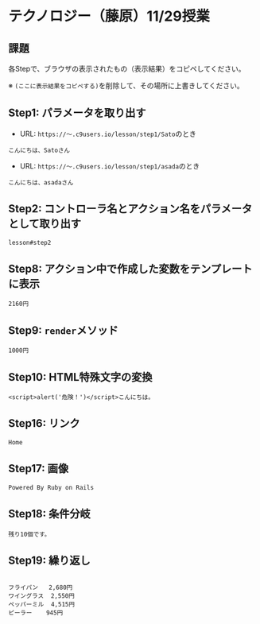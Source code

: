 # テクノロジー（藤原）11/29授業

## 課題

各Stepで、ブラウザの表示されたもの（表示結果）をコピペしてください。

※ `(ここに表示結果をコピペする)`を削除して、その場所に上書きしてください。

## Step1: パラメータを取り出す

- URL: `https://～.c9users.io/lesson/step1/Sato`のとき

```
こんにちは、Satoさん
```

- URL: `https://～.c9users.io/lesson/step1/asada`のとき

```
こんにちは、asadaさん
```

## Step2: コントローラ名とアクション名をパラメータとして取り出す

```
lesson#step2
```

## Step8: アクション中で作成した変数をテンプレートに表示

```
2160円
```

## Step9: `render`メソッド 

```
1000円
```

## Step10: HTML特殊文字の変換 


```
<script>alert('危険！')</script>こんにちは。
```

## Step16: リンク

```
Home
```

## Step17: 画像

```
Powered By Ruby on Rails
```

## Step18: 条件分岐

```
残り10個です。
```

## Step19: 繰り返し

```

フライパン	2,680円
ワイングラス	2,550円
ペッパーミル	4,515円
ピーラー	945円
```
